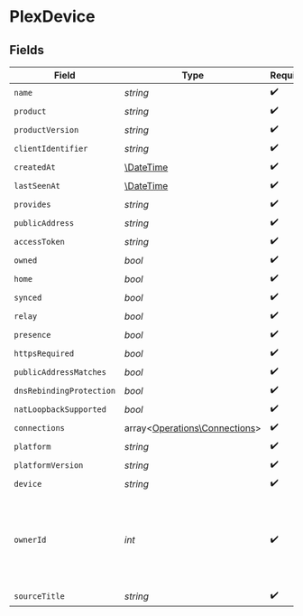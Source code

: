 # PlexDevice


## Fields

| Field                                                                          | Type                                                                           | Required                                                                       | Description                                                                    |
| ------------------------------------------------------------------------------ | ------------------------------------------------------------------------------ | ------------------------------------------------------------------------------ | ------------------------------------------------------------------------------ |
| `name`                                                                         | *string*                                                                       | :heavy_check_mark:                                                             | N/A                                                                            |
| `product`                                                                      | *string*                                                                       | :heavy_check_mark:                                                             | N/A                                                                            |
| `productVersion`                                                               | *string*                                                                       | :heavy_check_mark:                                                             | N/A                                                                            |
| `clientIdentifier`                                                             | *string*                                                                       | :heavy_check_mark:                                                             | N/A                                                                            |
| `createdAt`                                                                    | [\DateTime](https://www.php.net/manual/en/class.datetime.php)                  | :heavy_check_mark:                                                             | N/A                                                                            |
| `lastSeenAt`                                                                   | [\DateTime](https://www.php.net/manual/en/class.datetime.php)                  | :heavy_check_mark:                                                             | N/A                                                                            |
| `provides`                                                                     | *string*                                                                       | :heavy_check_mark:                                                             | N/A                                                                            |
| `publicAddress`                                                                | *string*                                                                       | :heavy_check_mark:                                                             | N/A                                                                            |
| `accessToken`                                                                  | *string*                                                                       | :heavy_check_mark:                                                             | N/A                                                                            |
| `owned`                                                                        | *bool*                                                                         | :heavy_check_mark:                                                             | N/A                                                                            |
| `home`                                                                         | *bool*                                                                         | :heavy_check_mark:                                                             | N/A                                                                            |
| `synced`                                                                       | *bool*                                                                         | :heavy_check_mark:                                                             | N/A                                                                            |
| `relay`                                                                        | *bool*                                                                         | :heavy_check_mark:                                                             | N/A                                                                            |
| `presence`                                                                     | *bool*                                                                         | :heavy_check_mark:                                                             | N/A                                                                            |
| `httpsRequired`                                                                | *bool*                                                                         | :heavy_check_mark:                                                             | N/A                                                                            |
| `publicAddressMatches`                                                         | *bool*                                                                         | :heavy_check_mark:                                                             | N/A                                                                            |
| `dnsRebindingProtection`                                                       | *bool*                                                                         | :heavy_check_mark:                                                             | N/A                                                                            |
| `natLoopbackSupported`                                                         | *bool*                                                                         | :heavy_check_mark:                                                             | N/A                                                                            |
| `connections`                                                                  | array<[Operations\Connections](../../Models/Operations/Connections.md)>        | :heavy_check_mark:                                                             | N/A                                                                            |
| `platform`                                                                     | *string*                                                                       | :heavy_check_mark:                                                             | N/A                                                                            |
| `platformVersion`                                                              | *string*                                                                       | :heavy_check_mark:                                                             | N/A                                                                            |
| `device`                                                                       | *string*                                                                       | :heavy_check_mark:                                                             | N/A                                                                            |
| `ownerId`                                                                      | *int*                                                                          | :heavy_check_mark:                                                             | ownerId is null when the device is owned by the token used to send the request |
| `sourceTitle`                                                                  | *string*                                                                       | :heavy_check_mark:                                                             | N/A                                                                            |